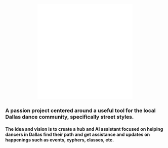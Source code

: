 <p align="center">
  <img src="assets/FLOWROOTS_LETTERS.png" alt="FlowRoots Logo" width="300"/>
</p>

<!-- <p align="center">
  <a href="https://www.instagram.com/flowrootsdallas/">
    <img src="IG_PROFILE.png" alt="IG Profile" width="100"/>
  </a>
</p> -->

### A passion project centered around a useful tool for the local Dallas dance community, specifically street styles.

#### The idea and vision is to create a hub and AI assistant focused on helping dancers in Dallas find their path and get assistance and updates on happenings such as events, cyphers, classes, etc.
